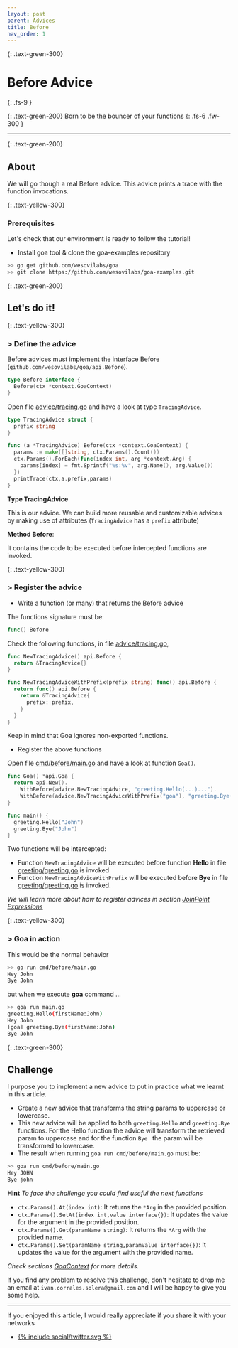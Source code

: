 ```yaml
---
layout: post
parent: Advices
title: Before
nav_order: 1
---
```


{: .text-green-300}
# Before Advice
{: .fs-9 }

{: .text-green-200}
Born to be the bouncer of your functions
{: .fs-6 .fw-300 }

---

{: .text-green-200}
## About

We will go though a real Before advice. This advice prints a trace with the function
invocations. 


{: .text-yellow-300}
### Prerequisites

Let's check that our environment is ready to follow the tutorial!
 
- Install goa tool & clone the goa-examples repository
```bash
>> go get github.com/wesovilabs/goa
>> git clone https://github.com/wesovilabs/goa-examples.git
```

{: .text-green-200}
## Let's do it!

{: .text-yellow-300}
### > Define the advice

Before advices must implement the interface Before (`github.com/wesovilabs/goa/api.Before`). 
```go
type Before interface {
  Before(ctx *context.GoaContext)
}
```

Open file [advice/tracing.go](https://github.com/wesovilabs/goa-examples/blob/master/advice/tracing.go) and have a look at type `TracingAdvice`.

```go
type TracingAdvice struct {
  prefix string
}

func (a *TracingAdvice) Before(ctx *context.GoaContext) {
  params := make([]string, ctx.Params().Count())
  ctx.Params().ForEach(func(index int, arg *context.Arg) {
    params[index] = fmt.Sprintf("%s:%v", arg.Name(), arg.Value())
  })
  printTrace(ctx,a.prefix,params)
}
```

**Type TracingAdvice** 

This is our advice. We can build more reusable and customizable advices by making use of attributes (`TracingAdvice` has a `prefix` attribute)

**Method Before**: 

It contains the code to be executed before intercepted functions are invoked.

{: .text-yellow-300}
### > Register the advice 

- Write a function (or many) that returns the Before advice

The functions signature must be:
```go
func() Before
```

Check the following functions, in file [advice/tracing.go](https://github.com/wesovilabs/goa-examples/blob/master/advice/tracing.go),


```go
func NewTracingAdvice() api.Before {
  return &TracingAdvice{}
}

func NewTracingAdviceWithPrefix(prefix string) func() api.Before {
  return func() api.Before {
    return &TracingAdvice{
      prefix: prefix,
    }
  }
}
```

Keep in mind that Goa ignores non-exported functions.

- Register the above functions

Open file [cmd/before/main.go](https://github.com/wesovilabs/goa-examples/blob/master/cmd/before/main.go) and have a look at function `Goa()`.

```go
func Goa() *api.Goa {
  return api.New().
    WithBefore(advice.NewTracingAdvice, "greeting.Hello(...)...").
    WithBefore(advice.NewTracingAdviceWithPrefix("goa"), "greeting.Bye(...)...")
}

func main() {
  greeting.Hello("John")
  greeting.Bye("John")
}
```
Two functions will be intercepted:

- Function `NewTracingAdvice` will be executed before function **Hello** in file [greeting/greeting.go](https://github.com/wesovilabs/goa-examples/blob/master/greeting/greeting.go) is invoked
- Function `NewTracingAdviceWithPrefix` will be executed before **Bye** in file [greeting/greeting.go](https://github.com/wesovilabs/goa-examples/blob/master/greeting/greeting.go) is invoked.

*We will learn more about how to register advices in section [JoinPoint Expressions](/joinpoints)*

{: .text-yellow-300}
### > Goa in action

This would be the normal behavior

```bash
>> go run cmd/before/main.go
Hey John
Bye John
```
but when we execute **goa** command ... 

```bash
>> goa run main.go
greeting.Hello(firstName:John)
Hey John
[goa] greeting.Bye(firstName:John)
Bye John
```

{: .text-green-300}
## Challenge

I purpose you to implement a new advice to put in practice what we learnt in this article.
 
- Create a new advice that transforms the string params to uppercase or lowercase. 
- This new advice will be applied to both `greeting.Hello` and `greeting.Bye`  functions. For the Hello function
the advice will transform the retrieved param to uppercase and for the function `Bye ` the param will be transformed
to lowercase.
- The result when running `goa run cmd/before/main.go` must be:
```bash
>> goa run cmd/before/main.go
Hey JOHN
Bye john
```

**Hint** *To face the challenge you could find useful the next functions*

- `ctx.Params().At(index int)`: It returns the `*Arg` in the provided position.
- `ctx.Params().SetAt(index int,value interface{})`: It updates the value for the argument in the provided position.
- `ctx.Params().Get(paramName string)`: It returns the `*Arg` with the provided name.
- `ctx.Params().Set(paramName string,paramValue interface{})`: It updates the value for the argument with the provided name.

*Check sections [GoaContext](/goacontext) for more details.*

If you find any problem to resolve this challenge, don't hesitate to drop me an email at `ivan.corrales.solera@gmail.com` and I will
be happy to give you some help.

---
If you enjoyed this article, I would really appreciate if you share it with your networks


<div class="socialme">
    <ul>
        <li class="twitter">
            <a href="https://twitter.com/intent/tweet?via={{site.data.social.twitter.username}}&url={{ site.data.social.twitter.url | uri_escape}}&text={{ site.data.social.twitter.message | uri_escape}}" target="_blank">
                {% include social/twitter.svg %}
            </a>
        </li>
    </ul>
</div>
